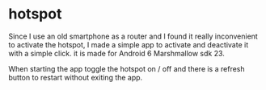# hotspot

Since I use an old smartphone as a router and I found it really inconvenient to activate the hotspot, I made a simple app to activate and deactivate it with a simple click.
it is made for Android 6 Marshmallow sdk 23.

When starting the app toggle the hotspot on / off and there is a refresh button to restart without exiting the app.
